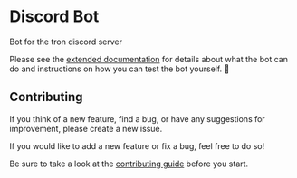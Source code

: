 # Discord Bot

Bot for the tron discord server

Please see the [extended documentation][1] for details about what the bot can do
and instructions on how you can test the bot yourself. :book:


## Contributing

If you think of a new feature, find a bug, or have any suggestions for
improvement, please create a new issue.

If you would like to add a new feature or fix a bug, feel free to do so!

Be sure to take a look at the [contributing guide][2] before you start.

[1]: https://uwaterloo-tron.github.io/discord-bot/
[2]: https://uwaterloo-tron.github.io/discord-bot/Contributing/
